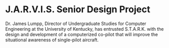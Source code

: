 # J.A.R.V.I.S. Senior Design Project
 Dr. James Lumpp, Director of Undergraduate Studies for Computer Engineering at the University of Kentucky, has entrusted S.T.A.R.K. with the design and development of a computerized co-pilot that will improve the situational awareness of single-pilot aircraft.
